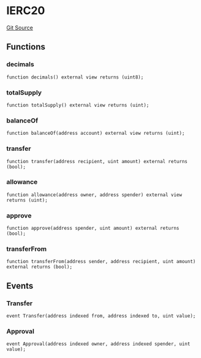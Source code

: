 # IERC20
[Git Source](https://github.com/KlimaDAO/klimadao-solidity/blob/b98fc1e8b7dcf2a7b80bbaba384c8c84431739fc/src/protocol/staking/utils/KlimaTreasury.sol)


## Functions
### decimals


```solidity
function decimals() external view returns (uint8);
```

### totalSupply


```solidity
function totalSupply() external view returns (uint);
```

### balanceOf


```solidity
function balanceOf(address account) external view returns (uint);
```

### transfer


```solidity
function transfer(address recipient, uint amount) external returns (bool);
```

### allowance


```solidity
function allowance(address owner, address spender) external view returns (uint);
```

### approve


```solidity
function approve(address spender, uint amount) external returns (bool);
```

### transferFrom


```solidity
function transferFrom(address sender, address recipient, uint amount) external returns (bool);
```

## Events
### Transfer

```solidity
event Transfer(address indexed from, address indexed to, uint value);
```

### Approval

```solidity
event Approval(address indexed owner, address indexed spender, uint value);
```


